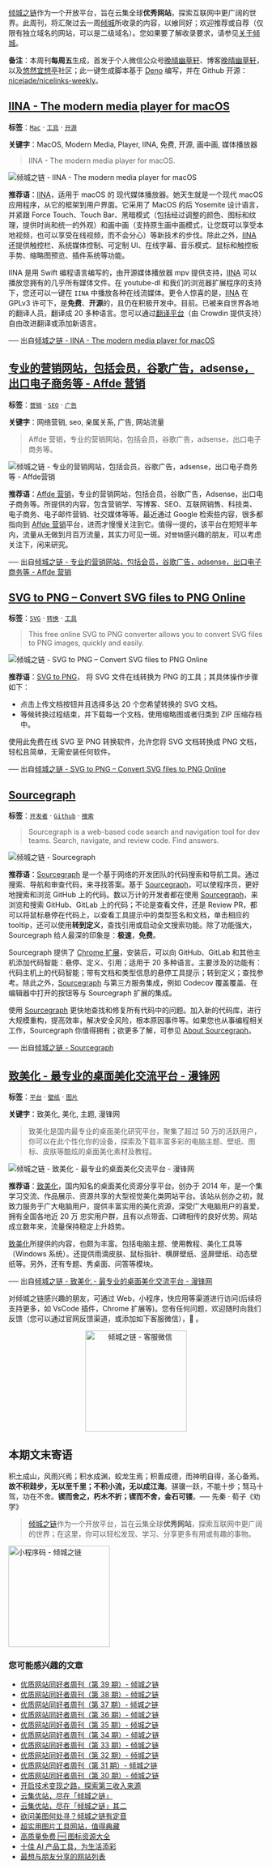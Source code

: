 [倾城之链](https://nicelinks.site/?utm_source=weekly)作为一个开放平台，旨在云集全球**优秀网站**，探索互联网中更广阔的世界。此周刊，将汇聚过去一周[倾城](https://nicelinks.site/?utm_source=weekly)所收录的内容，以飨同好；欢迎推荐或自荐（仅限有独立域名的网站，可以是二级域名）。您如果要了解收录要求，请参见[关于倾城](https://nicelinks.site/about?utm_source=weekly)。

**备注**：本周刊**每周五**生成，首发于个人微信公众号[晚晴幽草轩](https://mp.weixin.qq.com/mp/appmsgalbum?__biz=MzI5MDIwMzM2Mg==&action=getalbum&album_id=1530765143352082433&scene=173&from_msgid=2650641087&from_itemidx=1&count=3#wechat_redirect)、博客[晚晴幽草轩](https://www.jeffjade.com)，以及[悠然宜想亭](https://forum.lovejade.cn/)社区；此一键生成脚本基于 [Deno](https://nicelinks.site/post/602d30aad099ff5688618591) 编写，并在 Github 开源：[nicejade/nicelinks-weekly](https://github.com/nicejade/nicelinks-weekly)。

## [IINA - The modern media player for macOS](https://nicelinks.site/post/6196456960f6c5569db65f1e)

**标签**：[`Mac`](https://nicelinks.site/tags/Mac) · [`工具`](https://nicelinks.site/tags/工具) · [`开源`](https://nicelinks.site/tags/开源)

**关键字**：MacOS, Modern Media, Player, IINA, 免费, 开源, 画中画, 媒体播放器

> IINA - The modern media player for macOS.

![倾城之链 - IINA - The modern media player for macOS](https://nicelinks.oss-cn-shenzhen.aliyuncs.com/iina.io.png?x-oss-process=style/png2jpg)

**推荐语**：[IINA](https://iina.io/)，适用于 macOS 的 现代媒体播放器。她天生就是一个现代 macOS 应用程序，从它的框架到用户界面。它采用了 MacOS 的后 Yosemite 设计语言，并紧跟 Force Touch、Touch Bar、黑暗模式（包括经过调整的颜色、图标和纹理，提供时尚和统一的外观）和画中画（支持原生画中画模式，让您既可以享受本地视频，也可以享受在线视频，而不会分心）等新技术的步伐。除此之外，[IINA](https://iina.io/) 还提供触控栏、系统媒体控制、可定制 UI、在线字幕、音乐模式、鼠标和触控板手势、缩略图预览、插件系统等功能。

IINA 是用 Swift 编程语言编写的，由开源媒体播放器 mpv 提供支持，[IINA](https://iina.io/) 可以播放您拥有的几乎所有媒体文件。在 youtube-dl 和我们的浏览器扩展程序的支持下，您还可以一键在 `IINA` 中播放各种在线流媒体。更令人惊喜的是，[IINA](https://iina.io/) 在 GPLv3 许可下，是**免费**、**开源**的，且仍在积极开发中。目前。已被来自世界各地的翻译人员，翻译成 20 多种语言。您可以通过[翻译平台](https://translate.iina.io/)（由 Crowdin 提供支持）自由改进翻译或添加新语言。

── 出自[倾城之链 - IINA - The modern media player for macOS](https://nicelinks.site/post/6196456960f6c5569db65f1e)

## [专业的营销网站，包括会员，谷歌广告，adsense，出口电子商务等 - Affde 营销](https://nicelinks.site/post/6193ac80038ee31b947bb918)

**标签**：[`营销`](https://nicelinks.site/tags/营销) · [`SEO`](https://nicelinks.site/tags/SEO) · [`广告`](https://nicelinks.site/tags/广告)

**关键字**：网络营销, seo, 亲属关系, 广告, 网站流量

> Affde 营销，专业的营销网站，包括会员，谷歌广告，adsense，出口电子商务等。

![倾城之链 - 专业的营销网站，包括会员，谷歌广告，adsense，出口电子商务等 - Affde营销](https://nicelinks.oss-cn-shenzhen.aliyuncs.com/www.affde.com.png?x-oss-process=style/png2jpg)

**推荐语**：[Affde 营销](https://www.affde.com/zh-CN/)，专业的营销网站，包括会员，谷歌广告，Adsense，出口电子商务等。所提供的内容，包含营销学、写博客、SEO、互联网销售、科技类、电子商务、电子邮件营销、社交媒体等等。最近通过 Google 检索些内容，很多都指向到 [Affde 营销](https://www.affde.com/zh-CN/)平台，进而才慢慢关注到它。值得一提的，该平台在短短半年内，流量从无做到月百万流量，其实力可见一斑。对`营销`感兴趣的朋友，可以考虑关注下，闲来研究。

── 出自[倾城之链 - 专业的营销网站，包括会员，谷歌广告，adsense，出口电子商务等 - Affde 营销](https://nicelinks.site/post/6193ac80038ee31b947bb918)

## [SVG to PNG – Convert SVG files to PNG Online](https://nicelinks.site/post/61924680038ee31b947bb914)

**标签**：[`SVG`](https://nicelinks.site/tags/SVG) · [`转换`](https://nicelinks.site/tags/转换) · [`工具`](https://nicelinks.site/tags/工具)

> This free online SVG to PNG converter allows you to convert SVG files to PNG images, quickly and easily.

![倾城之链 - SVG to PNG – Convert SVG files to PNG Online](https://nicelinks.oss-cn-shenzhen.aliyuncs.com/svgtopng.com.png?x-oss-process=style/png2jpg)

**推荐语**：[SVG to PNG](https://svgtopng.com/)， 将 SVG 文件在线转换为 PNG 的工具；其具体操作步骤如下：

- 点击上传文档按钮并且选择多达 20 个您希望转换的 SVG 文档。
- 等候转换过程结束，并下载每一个文档，使用缩略图或者归类到 ZIP 压缩存档中。

使用此免费在线 SVG 至 PNG 转换软件，允许您将 SVG 文档转换成 PNG 文档，轻松且简单，无需安装任何软件。

── 出自[倾城之链 - SVG to PNG – Convert SVG files to PNG Online](https://nicelinks.site/post/61924680038ee31b947bb914)

## [Sourcegraph](https://nicelinks.site/post/6190d302038ee31b947bb912)

**标签**：[`开发者`](https://nicelinks.site/tags/开发者) · [`Github`](https://nicelinks.site/tags/Github) · [`搜索`](https://nicelinks.site/tags/搜索)

> Sourcegraph is a web-based code search and navigation tool for dev teams. Search, navigate, and review code. Find answers.

![倾城之链 - Sourcegraph](https://nicelinks.oss-cn-shenzhen.aliyuncs.com/sourcegraph.com.png?x-oss-process=style/png2jpg)

**推荐语**：[Sourcegraph](https://sourcegraph.com/) 是一个基于网络的开发团队的代码搜索和导航工具。通过搜索、导航和审查代码，来寻找答案。基于 [Sourcegraph](https://sourcegraph.com/)，可以使程序员，更好地搜索和浏览 GitHub 上的代码。数以万计的开发者都在使用 [Sourcegraph](https://sourcegraph.com/)，来浏览和搜索 GitHub、GitLab 上的代码；不论是查看文件，还是 Review PR，都可以将鼠标悬停在代码上，以查看工具提示中的类型签名和文档，单击相应的 tooltip，还可以使用**转到定义**，查找引用或启动全文搜索功能。除了功能强大，Sourcegraph 给人最深的印象是：**极速**，**免费**。

Sourcegraph 提供了 [Chrome 扩展](https://chrome.google.com/webstore/detail/sourcegraph/dgjhfomjieaadpoljlnidmbgkdffpack)，安装后，可以向 GitHub、GitLab 和其他主机添加代码智能：悬停、定义、引用；适用于 20 多种语言。主要涉及的功能有：代码主机上的代码智能；带有文档和类型信息的悬停工具提示；转到定义；查找参考。除此之外，[Sourcegraph](https://sourcegraph.com/) 与第三方服务集成，例如 Codecov 覆盖覆盖、在编辑器中打开的按钮等与 Sourcegraph 扩展的集成。

使用 [Sourcegraph](https://sourcegraph.com/) 更快地查找和修复所有代码中的问题。加入新的代码库，进行大规模重构，提高效率，解决安全风险，根本原因事件等。如果您也从事编程相关工作，Sourcegraph 你值得拥有；欲更多了解，可参见 [About Sourcegraph](https://about.sourcegraph.com/)。

── 出自[倾城之链 - Sourcegraph](https://nicelinks.site/post/6190d302038ee31b947bb912)

## [致美化 - 最专业的桌面美化交流平台 - 漫锋网](https://nicelinks.site/post/6190be06038ee31b947bb910)

**标签**：[`平台`](https://nicelinks.site/tags/平台) · [`壁纸`](https://nicelinks.site/tags/壁纸) · [`图片`](https://nicelinks.site/tags/图片)

**关键字**：致美化, 美化, 主题, 漫锋网

> 致美化是国内最专业的桌面美化研究平台，聚集了超过 50 万的活跃用户，你可以在此个性化你的设备，探索及下载丰富多彩的电脑主题、壁纸、图标、皮肤等酷炫的桌面美化素材及教程。

![倾城之链 - 致美化 - 最专业的桌面美化交流平台 - 漫锋网](https://nicelinks.oss-cn-shenzhen.aliyuncs.com/zhutix.com.png?x-oss-process=style/png2jpg)

**推荐语**：[致美化](https://zhutix.com/)，国内知名的桌面美化资源分享平台。创办于 2014 年，是一个集学习交流、作品展示、资源共享的大型视觉美化类网站平台。该站从创办之初，就致力服务于广大电脑用户，提供丰富实用的美化资源，深受广大电脑用户的喜爱，拥有全国各地近 20 万 忠实用户群，且有以点带面、口碑相传的良好优势。网站成立数年来，流量保持稳定上升趋势。

[致美化](https://zhutix.com/)所提供的内容，也颇为丰富。包括电脑主题、使用教程、美化工具等（Windows 系统）。还提供雨滴皮肤、鼠标指针、横屏壁纸、竖屏壁纸、动态壁纸等。另外，还有专题、秀桌面、问答等模块。

── 出自[倾城之链 - 致美化 - 最专业的桌面美化交流平台 - 漫锋网](https://nicelinks.site/post/6190be06038ee31b947bb910)

对倾城之链感兴趣的朋友，可通过 Web，小程序，快应用等渠道进行访问(后续将支持更多，如 VsCode 插件，Chrome 扩展等)。您有任何问题，欢迎随时向我们反馈（您可以通过官网反馈渠道，或添加如下客服微信），🤲 。

<div align="center"><img src="https://image.nicelinks.site/%E5%80%BE%E5%9F%8E%E4%B9%8B%E9%93%BE-%E5%BE%AE%E4%BF%A1-mini.jpeg" style="width: 200px;min-width: 200px;" alt="倾城之链 - 客服微信"></div>

## 本期文末寄语

积土成山，风雨兴焉；积水成渊，蛟龙生焉；积善成德，而神明自得，圣心备焉。**故不积跬步，无以至千里；不积小流，无以成江海**。骐骥一跃，不能十步；驽马十驾，功在不舍。**锲而舍之，朽木不折；锲而不舍，金石可镂**。── 先秦 · 荀子《劝学》

> [倾城之链](https://nicelinks.site/?utm_source=weekly)作为一个开放平台，旨在云集全球**优秀网站**，探索互联网中更广阔的世界；在这里，你可以轻松发现、学习、分享更多有用或有趣的事物。

<img src="https://image.nicelinks.site/nicelinks-miniprogram-code.jpeg?imageView2/1/w/300/h/300/interlace/1/ignore-error/1" style="width: 200px;min-width: 200px;" alt="小程序码 - 倾城之链"/>

### 您可能感兴趣的文章

- [优质网站同好者周刊（第 39 期）- 倾城之链](https://forum.lovejade.cn/d/118-39)
- [优质网站同好者周刊（第 38 期）- 倾城之链](https://forum.lovejade.cn/d/116-38)
- [优质网站同好者周刊（第 37 期）- 倾城之链](https://forum.lovejade.cn/d/112-37)
- [优质网站同好者周刊（第 36 期）- 倾城之链](https://forum.lovejade.cn/d/109-36)
- [优质网站同好者周刊（第 35 期）- 倾城之链](https://forum.lovejade.cn/d/106-35)
- [优质网站同好者周刊（第 34 期）- 倾城之链](https://forum.lovejade.cn/d/101-34)
- [优质网站同好者周刊（第 33 期）- 倾城之链](https://forum.lovejade.cn/d/100-33)
- [优质网站同好者周刊（第 32 期）- 倾城之链](https://forum.lovejade.cn/d/96-32)
- [优质网站同好者周刊（第 31 期）- 倾城之链](https://forum.lovejade.cn/d/93-31)
- [优质网站同好者周刊（第 30 期）- 倾城之链](https://forum.lovejade.cn/d/90-30)
- [开启技术变现之路，探索第三收入来源](https://www.jeffjade.com/2020/11/17/173-talk-about-nice-links/)
- [云集优站，尽在「倾城之链」](https://www.jeffjade.com/2017/12/31/136-talk-about-nicelinks-site/)
- [云集优站，尽在「倾城之链」其二](https://www.jeffjade.com/2018/12/23/146-talk-about-nice-links/)
- [欲问美图何处寻？倾城之链有定音](https://www.jeffjade.com/2019/02/17/151-aweome-beautiful-picture-website-list/ "欲问美图何处寻？倾城之链有定音")
- [超实用图片工具网站，值得典藏](https://www.jeffjade.com/2020/07/27/165-aweome-picture-tool-website-list/)
- [高质量免费 🆓 图标资源大全](https://www.jeffjade.com/2020/09/11/169-high-quality-free-icon-resource-collection/)
- [十佳 AI 产品工具，为生活添彩](https://www.jeffjade.com/2020/09/23/170-list-of-top-20-ai-product-tools/)
- [最想与朋友分享的网站列表](https://www.jeffjade.com/2020/09/01/168-list-of-websites-i-most-want-to-share-with-my-friends/)
